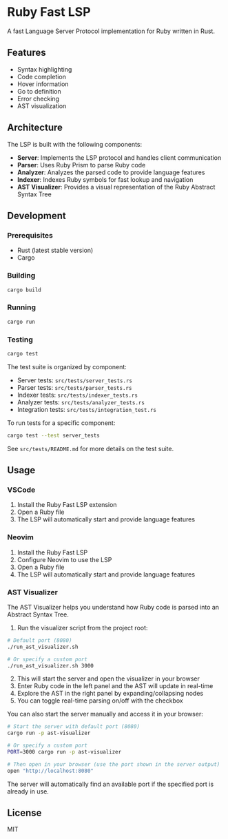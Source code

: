 # Ruby Fast LSP

A fast Language Server Protocol implementation for Ruby written in Rust.

## Features

- Syntax highlighting
- Code completion
- Hover information
- Go to definition
- Error checking
- AST visualization

## Architecture

The LSP is built with the following components:

- **Server**: Implements the LSP protocol and handles client communication
- **Parser**: Uses Ruby Prism to parse Ruby code
- **Analyzer**: Analyzes the parsed code to provide language features
- **Indexer**: Indexes Ruby symbols for fast lookup and navigation
- **AST Visualizer**: Provides a visual representation of the Ruby Abstract Syntax Tree

## Development

### Prerequisites

- Rust (latest stable version)
- Cargo

### Building

```bash
cargo build
```

### Running

```bash
cargo run
```

### Testing

```bash
cargo test
```

The test suite is organized by component:

- Server tests: `src/tests/server_tests.rs`
- Parser tests: `src/tests/parser_tests.rs`
- Indexer tests: `src/tests/indexer_tests.rs`
- Analyzer tests: `src/tests/analyzer_tests.rs`
- Integration tests: `src/tests/integration_test.rs`

To run tests for a specific component:

```bash
cargo test --test server_tests
```

See `src/tests/README.md` for more details on the test suite.

## Usage

### VSCode

1. Install the Ruby Fast LSP extension
2. Open a Ruby file
3. The LSP will automatically start and provide language features

### Neovim

1. Install the Ruby Fast LSP
2. Configure Neovim to use the LSP
3. Open a Ruby file
4. The LSP will automatically start and provide language features

### AST Visualizer

The AST Visualizer helps you understand how Ruby code is parsed into an Abstract Syntax Tree.

1. Run the visualizer script from the project root:

```bash
# Default port (8080)
./run_ast_visualizer.sh

# Or specify a custom port
./run_ast_visualizer.sh 3000
```

2. This will start the server and open the visualizer in your browser
3. Enter Ruby code in the left panel and the AST will update in real-time
4. Explore the AST in the right panel by expanding/collapsing nodes
5. You can toggle real-time parsing on/off with the checkbox

You can also start the server manually and access it in your browser:

```bash
# Start the server with default port (8080)
cargo run -p ast-visualizer

# Or specify a custom port
PORT=3000 cargo run -p ast-visualizer

# Then open in your browser (use the port shown in the server output)
open "http://localhost:8080"
```

The server will automatically find an available port if the specified port is already in use.

## License

MIT
